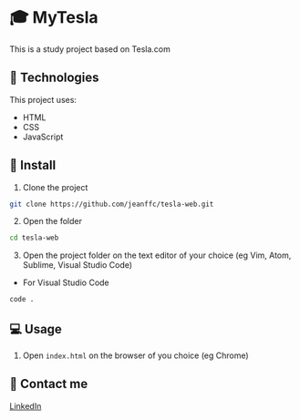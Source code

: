 # 🎓 MyTesla

This is a study project based on Tesla.com

## 📌 Technologies

This project uses:

- HTML
- CSS
- JavaScript

## 🚀 Install

1. Clone the project

```bash
git clone https://github.com/jeanffc/tesla-web.git
```

2. Open the folder

```bash
cd tesla-web
```

3. Open the project folder on the text editor of your choice (eg Vim, Atom, Sublime, Visual Studio Code)

- For Visual Studio Code

```bash
code .
```

## 💻 Usage

1. Open `index.html` on the browser of you choice (eg Chrome)

## 📱 Contact me

<a href="https://www.linkedin.com/in/jeancampos/"> LinkedIn</a>
